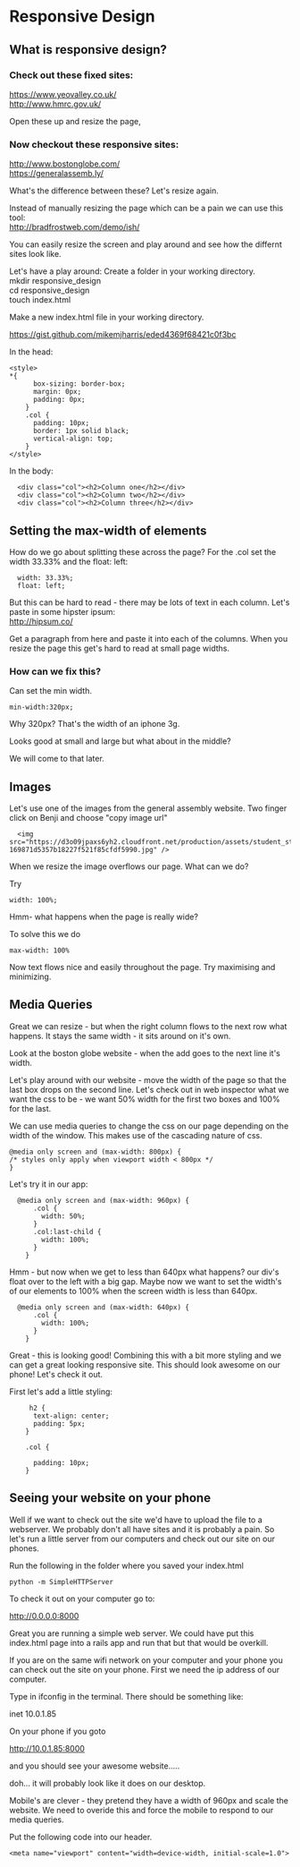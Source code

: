 Responsive Design
=================

What is responsive design?
-----------------

### Check out these fixed sites:
<https://www.yeovalley.co.uk/>  
<http://www.hmrc.gov.uk/>  

Open these up and resize the page,

### Now checkout these responsive sites:
<http://www.bostonglobe.com/>  
<https://generalassemb.ly/>  

What's the difference between these?  Let's resize again.

Instead of manually resizing the page which can be a pain we can use this tool:  
<http://bradfrostweb.com/demo/ish/>

You can easily resize the screen and play around and see how the differnt sites look like.

Let's have a play around:
Create a folder in your working directory.  
mkdir responsive_design  
cd responsive_design  
touch index.html  

Make a new index.html file in your working directory.

<https://gist.github.com/mikemjharris/eded4369f68421c0f3bc>

In the head:  
```
<style>  
*{
      box-sizing: border-box;   
      margin: 0px;  
      padding: 0px;  
    }  
    .col {  
      padding: 10px;  
      border: 1px solid black;  
      vertical-align: top;  
    }  
</style>
```

In the body:    
```
  <div class="col"><h2>Column one</h2></div>  
  <div class="col"><h2>Column two</h2></div>  
  <div class="col"><h2>Column three</h2></div>  
```

Setting the max-width of elements
------------------------

How do we go about splitting these across the page?
For the .col set the width 33.33% and the float: left:  

```
  width: 33.33%;  
  float: left;  
```  
But this can be hard to read - there may be lots of text in each column.  Let's paste in some hipster ipsum:  
<http://hipsum.co/>

Get a paragraph from here and paste it into each of the columns.
When you resize the page this get's hard to read at small page widths.  

### How can we fix this?

Can set the min width.  
```
min-width:320px;
```  

Why 320px?  That's the width of an iphone 3g.

Looks good at small and large but what about in the middle?

We will come to that later. 

Images
------------

Let's use one of the images from the general assembly website. Two finger click on Benji and choose "copy image url"

``` 
  <img src="https://d3o09jpaxs6yh2.cloudfront.net/production/assets/student_stories/circles/benji-169871d5357b18227f521f85cfdf5990.jpg" />  
```

When we resize the image overflows our page.  What can we do?

Try  
```  
width: 100%;  
```

Hmm- what happens when the page is really wide?

To solve this we do  

```
max-width: 100%  
```


Now text flows nice and easily throughout the page. Try maximising and minimizing.

 

Media Queries
------------

Great we can resize - but when the right column flows to the next row what happens.  It stays the same width - it sits around on it's own.  

Look at the boston globe website - when the add goes to the next line it's width.

Let's play around with our website - move the width of the page so that the last box drops on the second line.  Let's check out in web inspector what we want the css to be - we want 50% width for the first two boxes and 100% for the last.

 We can use media queries to change the css on our page depending on the width of the window.  This makes use of the cascading nature of css.

```
@media only screen and (max-width: 800px) {  
/* styles only apply when viewport width < 800px */  
}  
```

Let's try it in our app:  
```  
  @media only screen and (max-width: 960px) {  
      .col {  
        width: 50%;  
      }  
      .col:last-child {  
        width: 100%;  
      }  
    }  
```  

Hmm - but now when we get to less than 640px what happens?  our div's float over to the left with a big gap.  Maybe now we want to set the width's of our elements to 100%  when the screen width is less than 640px.

```  
  @media only screen and (max-width: 640px) {  
      .col {  
        width: 100%;  
      }  
    }  
```  

Great - this is looking good!  Combining this with a bit more styling and we can get a great looking responsive site. This should look awesome on our phone!  Let's check it out.

First let's add a little styling:
``` 
     h2 {
      text-align: center;
      padding: 5px;
    }

    .col {
      
      padding: 10px;
    }
```

Seeing your website on your phone
------------------------------------

Well if we want to check out the site we'd have to upload the file to a webserver.  We probably don't all have sites and it is probably a pain.  So let's run a little server from our computers and check out our site on our phones.

Run the following in the folder where you saved your index.html  
``` 
python -m SimpleHTTPServer  
```

To check it out on your computer go to:

http://0.0.0.0:8000

Great you are running a simple web server.  We could have put this index.html page into a rails app and run that but that would be overkill.

If you are on the same wifi network on your computer and your phone you can check out the site on your phone.  First we need the ip address of our computer.

Type in ifconfig in the terminal. There should be something like:

inet 10.0.1.85

On your phone if you goto 

http://10.0.1.85:8000

and you should see your awesome website.....

doh... it will probably look like it does on our desktop.

Mobile's are clever - they pretend they have a width of 960px and scale the website.  We need to overide this and force the mobile to respond to our media queries.

Put the following code into our header.

```
<meta name="viewport" content="width=device-width, initial-scale=1.0">
```











